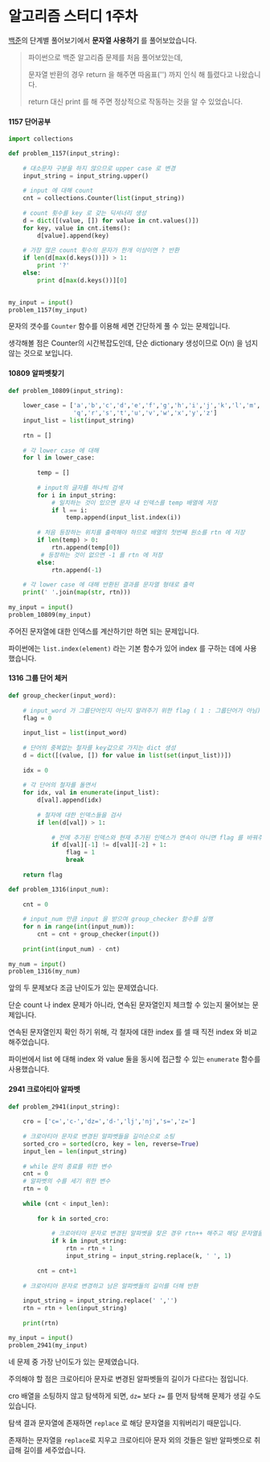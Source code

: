 # 알고리즘 스터디 1주차

 [백준](https://www.acmicpc.net)의 단계별 풀어보기에서 **문자열 사용하기** 를 풀어보았습니다.



> 파이썬으로 백준 알고리즘 문제를 처음 풀어보았는데,
>
> 문자열 반환의 경우 return 을 해주면 따옴표('') 까지 인식 해 틀렸다고 나왔습니다.
>
> return 대신 print 를 해 주면 정상적으로 작동하는 것을 알 수 있었습니다.



 ####  1157 단어공부

```python
import collections

def problem_1157(input_string):
    
    # 대소문자 구분을 하지 않으므로 upper case 로 변경
    input_string = input_string.upper()
    
    # input 에 대해 count
    cnt = collections.Counter(list(input_string))
    
    # count 횟수를 key 로 갖는 딕셔너리 생성
    d = dict([(value, []) for value in cnt.values()])
    for key, value in cnt.items():
        d[value].append(key)
    
    # 가장 많은 count 횟수의 문자가 한개 이상이면 ? 반환
    if len(d[max(d.keys())]) > 1:
        print '?'
    else:
        print d[max(d.keys())][0]
 

my_input = input()
problem_1157(my_input)
```



문자의 갯수를 ``Counter`` 함수를 이용해 세면 간단하게 풀 수 있는 문제입니다.

생각해볼 점은 Counter의 시간복잡도인데, 단순 dictionary 생성이므로 O(n) 을 넘지 않는 것으로 보입니다.



#### 10809 알파벳찾기

```python
def problem_10809(input_string):
    
    lower_case = ['a','b','c','d','e','f','g','h','i','j','k','l','m','n','o','p',
                  'q','r','s','t','u','v','w','x','y','z']
    input_list = list(input_string)
    
    rtn = []
    
    # 각 lower case 에 대해
    for l in lower_case:
        
        temp = []
        
        # input의 글자를 하나씩 검색
        for i in input_string:
            # 일치하는 것이 있으면 문자 내 인덱스를 temp 배열에 저장
            if l == i:
                temp.append(input_list.index(i))
        
        # 처음 등장하는 위치를 출력해야 하므로 배열의 첫번째 원소를 rtn 에 저장
        if len(temp) > 0:
            rtn.append(temp[0])
         # 등장하는 것이 없으면 -1 를 rtn 에 저장
        else:
            rtn.append(-1)
    
    # 각 lower case 에 대해 반환된 결과를 문자열 형태로 출력
    print(' '.join(map(str, rtn)))
    
my_input = input()
problem_10809(my_input)
```



주어진 문자열에 대한 인덱스를 계산하기만 하면 되는 문제입니다.

파이썬에는 ``list.index(element)`` 라는 기본 함수가 있어 index 를 구하는 데에 사용했습니다.



#### 1316 그룹 단어 체커

```python
def group_checker(input_word):
    
    # input_word 가 그룹단어인지 아닌지 알려주기 위한 flag ( 1 : 그룹단어가 아님)
    flag = 0
    
    input_list = list(input_word)
    
    # 단어의 중복없는 철자를 key값으로 가지는 dict 생성
    d = dict([(value, []) for value in list(set(input_list))])
    
    idx = 0
    
    # 각 단어의 철자를 돌면서 
    for idx, val in enumerate(input_list):
        d[val].append(idx)
        
        # 철자에 대한 인덱스들을 검사
        if len(d[val]) > 1:
            
            # 전에 추가된 인덱스와 현재 추가된 인덱스가 연속이 아니면 flag 를 바꿔주고 break
            if d[val][-1] != d[val][-2] + 1:
                flag = 1
                break
    
    return flag

def problem_1316(input_num):
    
    cnt = 0
    
    # input_num 만큼 input 을 받으며 group_checker 함수를 실행
    for n in range(int(input_num)):
        cnt = cnt + group_checker(input())
    
    print(int(input_num) - cnt)
    
my_num = input()
problem_1316(my_num)
```



앞의 두 문제보다 조금 난이도가 있는 문제였습니다.

단순 count 나 index 문제가 아니라, 연속된 문자열인지 체크할 수 있는지 물어보는 문제입니다.

연속된 문자열인지 확인 하기 위해, 각 철자에 대한 index 를 셀 때 직전 index 와 비교해주었습니다.

파이썬에서 list 에 대해 index 와 value 둘을 동시에 접근할 수 있는 ``enumerate`` 함수를 사용했습니다.



#### 2941 크로아티아 알파벳

```python
def problem_2941(input_string):
    
    cro = ['c=','c-','dz=','d-','lj','nj','s=','z=']
    
    # 크로아티아 문자로 변경된 알파벳들을 길이순으로 소팅
    sorted_cro = sorted(cro, key = len, reverse=True)
   	input_len = len(input_string)
    
    # while 문의 종료를 위한 변수
    cnt = 0
    # 알파벳의 수를 세기 위한 변수
    rtn = 0
    
    while (cnt < input_len):
        
        for k in sorted_cro:
            
            # 크로아티아 문자로 변경된 알파벳을 찾은 경우 rtn++ 해주고 해당 문자열을 공백으로 변환
            if k in input_string:
                rtn = rtn + 1
                input_string = input_string.replace(k, ' ', 1)
                
        cnt = cnt+1
    
    # 크로아티아 문자로 변경하고 남은 알파벳들의 길이를 더해 반환
    
    input_string = input_string.replace(' ','')
    rtn = rtn + len(input_string)
    
    print(rtn)

my_input = input()
problem_2941(my_input)
```



네 문제 중 가장 난이도가 있는 문제였습니다.

주의해야 할 점은 크로아티아 문자로 변경된 알파벳들의 길이가 다르다는 점입니다.

cro 배열을 소팅하지 않고 탐색하게 되면, ``dz=`` 보다 ``z=`` 를 먼저 탐색해 문제가 생길 수도 있습니다.

탐색 결과 문자열에 존재하면 ``replace`` 로 해당 문자열을 지워버리기 때문입니다.

존재하는 문자열을 ``replace``로 지우고 크로아티아 문자 외의 것들은 일반 알파벳으로 취급해 길이를 세주었습니다. 